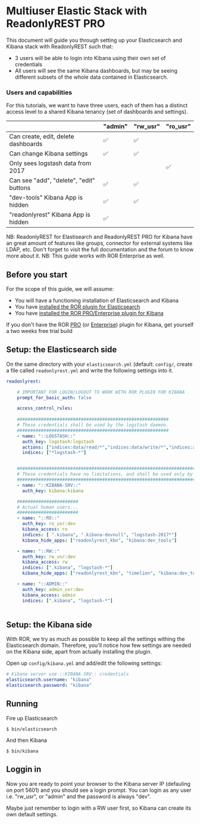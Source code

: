 # Multiuser Elastic Stack with ReadonlyREST PRO

This document will guide you through setting up your Elasticsearch and Kibana stack with ReadonlyREST such that:

* 3 users will be able to login into Kibana using their own set of credentials
* All users will see the same Kibana dashboards, but may be seeing different subsets of the whole data contained in Elasticsearch. 

### Users and capabilities
For this tutorials, we want to have three users, each of them has a distinct access level to a shared Kibana tenancy (set of dashboards and settings).

|                                       | "admin" | "rw_usr" | "ro_usr" |
|---------------------------------------|---------|----------|----------|
| Can create, edit, delete dashboards     | ✅      | ✅       |          |
| Can change Kibana settings            | ✅      | ✅       |          |
| Only sees logstash data from 2017     |         |          | ✅      |
| Can see "add", "delete", "edit" buttons | ✅      | ✅       |          |
| "dev-tools" Kibana App is hidden       | ✅      | ✅       |          |
| "readonlyrest" Kibana App is hidden    | ✅      |          |          |


NB: ReadonlyREST for Elastisearch and ReadonlyREST PRO for Kibana have an great amount of features like groups, connector for external systems like LDAP, etc. Don't forget to visit the full documentation and the forum to know more about it.
NB: This guide works with ROR Enterprise as well.

## Before you start

For the scope of this guide, we will assume:
* You will have a functioning installation of Elasticsearch and Kibana
* You have [installed the ROR plugin for Elasticsearch](https://github.com/beshu-tech/readonlyrest-docs/blob/master/elasticsearch.md#installing)
* You have [installed the ROR PRO/Enterprise plugin for Kibana](https://github.com/beshu-tech/readonlyrest-docs/blob/master/kibana.md#installation)

If you don't have the ROR [PRO](https://readonlyrest.com/pro.html) (or [Enterprise](https://readonlyrest.com/enterprise.html)) plugin for Kibana, get yourself a two weeks free trial build


## Setup: the Elasticsearch side

On the same directory with your `elasticsearch.yml` (default: `config/`, create a file called `readonlyrest.yml` and write the following settings into it.

```yml
readonlyrest:

    # IMPORTANT FOR LOGIN/LOGOUT TO WORK WITH ROR PLUGIN FOR KIBANA
    prompt_for_basic_auth: false

    access_control_rules:
    
    #########################################################
    # These credentials shall be used by the logstash daemon.
    #########################################################  
    - name: "::LOGSTASH::"
      auth_key: logstash:logstash
      actions: ["indices:data/read/*","indices:data/write/*","indices:admin/template/*","indices:admin/create"]
      indices: ["*logstash-*"]


    #####################################################################################
    # These credentials have no limitations, and shall be used only by the Kibana deamon.
    #####################################################################################
    - name: "::KIBANA-SRV::"
      auth_key: kibana:kibana

    #######################
    # Actual human users...
    #######################
    - name: "::RO::"
      auth_key: ro_usr:dev
      kibana_access: ro
      indices: [ ".kibana", ".kibana-devnull", "logstash-2017*"]
      kibana_hide_apps: ["readonlyrest_kbn", "kibana:dev_tools"]

    - name: "::RW::"
      auth_key: rw_usr:dev
      kibana_access: rw
      indices: [".kibana", "logstash-*"]
      kibana_hide_apps: ["readonlyrest_kbn", "timelion", "kibana:dev_tools", "kibana:management"]

    - name: "::ADMIN::"
      auth_key: admin_usr:dev
      kibana_access: admin
      indices: [".kibana", "logstash-*"]
     
```

## Setup: the Kibana side
With ROR, we try as much as possible to keep all the settings withing the Elasticsearch domain. Therefore, you'll notice how few settings are needed on the Kibana side, apart from actually installing the plugin.

Open up `config/kibana.yml` and add/edit the following settings:

```yml
# Kibana server use ::KIBANA-SRV:: credentials
elasticsearch.username: "kibana"
elasticsearch.password: "kibana"
```

## Running
Fire up Elasticsearch
```
$ bin/elasticsearch
```

And then Kibana
```
$ bin/kibana
```


## Loggin in
Now you are ready to point your browser to the Kibana server IP (defauling on port 5601) and you should see a login prompt.
You can login as any user i.e. "rw_usr", or "admin" and the password is always "dev".

Maybe just remember to login with a RW user first, so Kibana can create its own default settings.
